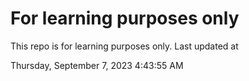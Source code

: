# For learning purposes only
This repo is for learning purposes only.
Last updated at

Thursday, September 7, 2023 4:43:55 AM

